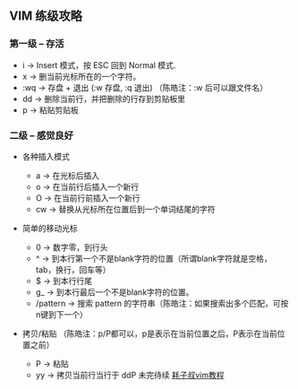 ## VIM 练级攻略
### 第一级 – 存活
- i → Insert 模式，按 ESC 回到 Normal 模式.
- x → 删当前光标所在的一个字符。
- :wq → 存盘 + 退出 (:w 存盘, :q 退出)   （陈皓注：:w 后可以跟文件名）
- dd → 删除当前行，并把删除的行存到剪贴板里
- p → 粘贴剪贴板
### 二级 – 感觉良好
- 各种插入模式
    - a → 在光标后插入
    - o → 在当前行后插入一个新行
    - O → 在当前行前插入一个新行
    - cw → 替换从光标所在位置后到一个单词结尾的字符
- 简单的移动光标
    - 0 → 数字零，到行头
    - ^ → 到本行第一个不是blank字符的位置（所谓blank字符就是空格，tab，换行，回车等）
    - $ → 到本行行尾
    - g_ → 到本行最后一个不是blank字符的位置。
    - /pattern → 搜索 pattern 的字符串（陈皓注：如果搜索出多个匹配，可按n键到下一个）

- 拷贝/粘贴 （陈皓注：p/P都可以，p是表示在当前位置之后，P表示在当前位置之前）
    - P → 粘贴
    - yy → 拷贝当前行当行于 ddP
未完待续
[耗子叔vim教程](https://coolshell.cn/articles/5426.html)
